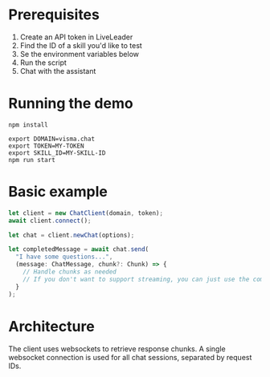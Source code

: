 # Prerequisites

1. Create an API token in LiveLeader
2. Find the ID of a skill you'd like to test
3. Se the environment variables below
4. Run the script
5. Chat with the assistant

# Running the demo

```
npm install

export DOMAIN=visma.chat
export TOKEN=MY-TOKEN
export SKILL_ID=MY-SKILL-ID
npm run start
```

# Basic example

```typescript
let client = new ChatClient(domain, token);
await client.connect();

let chat = client.newChat(options);

let completedMessage = await chat.send(
  "I have some questions...", 
  (message: ChatMessage, chunk?: Chunk) => {
    // Handle chunks as needed
    // If you don't want to support streaming, you can just use the completedMessage
  }
);
```

# Architecture

The client uses websockets to retrieve response chunks. A single websocket connection is used
for all chat sessions, separated by request IDs.